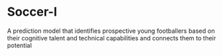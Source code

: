 # Soccer-I
A prediction model that identifies prospective young footballers based on their cognitive talent and technical capabilities and connects them to their potential

